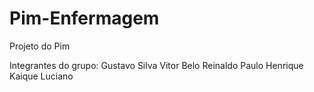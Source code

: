   # Pim-Enfermagem
  Projeto do Pim

  Integrantes do grupo:
    Gustavo Silva
    Vitor Belo
    Reinaldo
    Paulo Henrique 
    Kaique Luciano 
